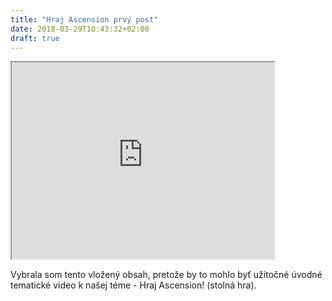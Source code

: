 ```yaml
---
title: "Hraj Ascension prvý post"
date: 2018-03-29T10:43:32+02:00
draft: true
---
```


<iframe width="420" height="315" src="https://www.youtube.com/embed/a2HMKaMG_T0/"> </iframe>

Vybrala som tento vložený obsah, pretože by to mohlo byť užitočné úvodné tematické video k našej téme - Hraj Ascension! (stolná hra).
